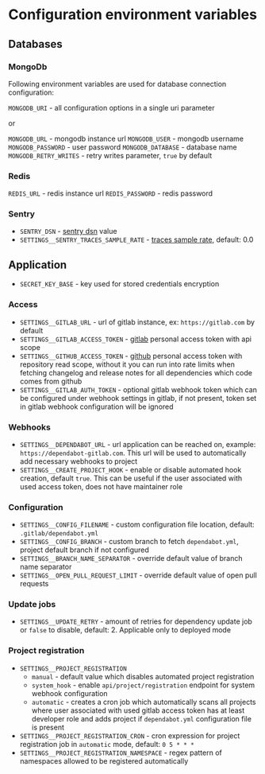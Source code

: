 # Configuration environment variables

## Databases

### MongoDb

Following environment variables are used for database connection configuration:

`MONGODB_URI` - all configuration options in a single uri parameter

or

`MONGODB_URL` - mongodb instance url
`MONGODB_USER` - mongodb username
`MONGODB_PASSWORD` - user password
`MONGODB_DATABASE` - database name
`MONGODB_RETRY_WRITES` - retry writes parameter, `true` by default

### Redis

`REDIS_URL` - redis instance url
`REDIS_PASSWORD` - redis password

### Sentry

* `SENTRY_DSN` - [sentry dsn](https://docs.sentry.io/platforms/ruby/configuration/options/#environment-variables) value
* `SETTINGS__SENTRY_TRACES_SAMPLE_RATE` - [traces sample rate](https://docs.sentry.io/platforms/ruby/performance/#configure-the-sample-rate), default: 0.0

## Application

* `SECRET_KEY_BASE` - key used for stored credentials encryption

### Access

* `SETTINGS__GITLAB_URL` - url of gitlab instance, ex: `https://gitlab.com` by default
* `SETTINGS__GITLAB_ACCESS_TOKEN` - [gitlab](https://docs.gitlab.com/ee/user/profile/personal_access_tokens.html) personal access token with api scope
* `SETTINGS__GITHUB_ACCESS_TOKEN` - [github](https://docs.github.com/en/github/authenticating-to-github/creating-a-personal-access-token) personal access token with repository read scope, without it you can run into rate limits when fetching changelog and release notes for all dependencies which code comes from github
* `SETTINGS__GITLAB_AUTH_TOKEN` - optional gitlab webhook token which can be configured under webhook settings in gitlab, if not present,
token set in gitlab webhook configuration will be ignored

### Webhooks

* `SETTINGS__DEPENDABOT_URL` - url application can be reached on, example: `https://dependabot-gitlab.com`. This url will be used to automatically
add necessary webhooks to project
* `SETTINGS__CREATE_PROJECT_HOOK` - enable or disable automated hook creation, default `true`. This can be useful if the user associated with used access token, does not have maintainer role

### Configuration

* `SETTINGS__CONFIG_FILENAME` - custom configuration file location, default: `.gitlab/dependabot.yml`
* `SETTINGS__CONFIG_BRANCH` - custom branch to fetch `dependabot.yml`, project default branch if not configured
* `SETTINGS__BRANCH_NAME_SEPARATOR` - override default value of branch name separator
* `SETTINGS__OPEN_PULL_REQUEST_LIMIT` - override default value of open pull requests

### Update jobs

* `SETTINGS__UPDATE_RETRY` - amount of retries for dependency update job or `false` to disable, default: 2. Applicable only to deployed mode

### Project registration

* `SETTINGS__PROJECT_REGISTRATION`
  * `manual` - default value which disables automated project registration
  * `system_hook` - enable `api/project/registration` endpoint for system webhook configuration
  * `automatic` - creates a cron job which automatically scans all projects where user associated with used gitlab access token has at least developer role and adds project if `dependabot.yml` configuration file is present
* `SETTINGS__PROJECT_REGISTRATION_CRON` - cron expression for project registration job in `automatic` mode, default: `0 5 * * *`
* `SETTINGS__PROJECT_REGISTRATION_NAMESPACE` - regex pattern of namespaces allowed to be registered automatically
